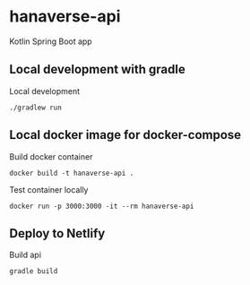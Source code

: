 # hanaverse-api

Kotlin Spring Boot app

## Local development with gradle

Local development

```
./gradlew run
```

## Local docker image for docker-compose

Build docker container

```
docker build -t hanaverse-api .
```

Test container locally

```
docker run -p 3000:3000 -it --rm hanaverse-api
```

## Deploy to Netlify

Build api

```
gradle build
```
